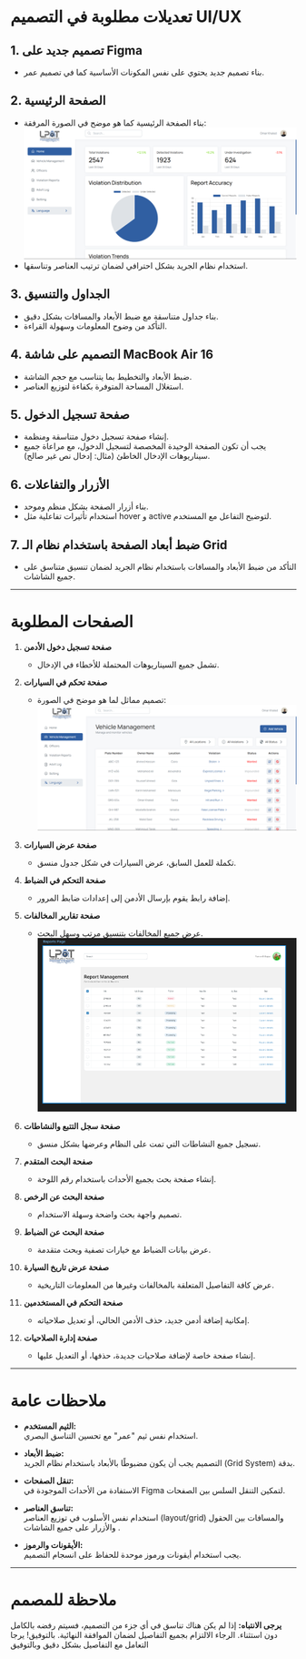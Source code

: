 # تعديلات مطلوبة في التصميم UI/UX

## 1. تصميم جديد على Figma
- بناء تصميم جديد يحتوي على نفس المكونات الأساسية كما في تصميم عمر.

## 2. الصفحة الرئيسية
- بناء الصفحة الرئيسية كما هو موضح في الصورة المرفقة:  
  ![HomePage](./HomePage.webp)
- استخدام نظام الجريد بشكل احترافي لضمان ترتيب العناصر وتناسقها.

## 3. الجداول والتنسيق
- بناء جداول متناسقة مع ضبط الأبعاد والمسافات بشكل دقيق.
- التأكد من وضوح المعلومات وسهولة القراءة.

## 4. التصميم على شاشة MacBook Air 16
- ضبط الأبعاد والتخطيط بما يتناسب مع حجم الشاشة.
- استغلال المساحة المتوفرة بكفاءة لتوزيع العناصر.

## 5. صفحة تسجيل الدخول
- إنشاء صفحة تسجيل دخول متناسقة ومنظمة.
- يجب أن تكون الصفحة الوحيدة المخصصة لتسجيل الدخول، مع مراعاة جميع سيناريوهات الإدخال الخاطئ (مثال: إدخال نص غير صالح).

## 6. الأزرار والتفاعلات
- بناء أزرار الصفحة بشكل منظم وموحد.
- استخدام تأثيرات تفاعلية مثل hover و active لتوضيح التفاعل مع المستخدم.

## 7. ضبط أبعاد الصفحة باستخدام نظام الـ Grid
- التأكد من ضبط الأبعاد والمسافات باستخدام نظام الجريد لضمان تنسيق متناسق على جميع الشاشات.

---

# الصفحات المطلوبة

1. **صفحة تسجيل دخول الأدمن**
   - تشمل جميع السيناريوهات المحتملة للأخطاء في الإدخال.

2. **صفحة تحكم في السيارات**
   - تصميم مماثل لما هو موضح في الصورة:  
     ![veh](./veh.webp)

3. **صفحة عرض السيارات**
   - تكملة للعمل السابق، عرض السيارات في شكل جدول منسق.

4. **صفحة التحكم في الضباط**
   - إضافة رابط يقوم بإرسال الأدمن إلى إعدادات ضابط المرور.

5. **صفحة تقارير المخالفات**
   - عرض جميع المخالفات بتنسيق مرتب وسهل البحث.
    !['report'](./report.png)
6. **صفحة سجل التتبع والنشاطات**
   - تسجيل جميع النشاطات التي تمت على النظام وعرضها بشكل منسق.

7. **صفحة البحث المتقدم**
   - إنشاء صفحة بحث بجميع الأحداث باستخدام رقم اللوحة.

8. **صفحة البحث عن الرخص**
   - تصميم واجهة بحث واضحة وسهلة الاستخدام.

9. **صفحة البحث عن الضباط**
   - عرض بيانات الضباط مع خيارات تصفية وبحث متقدمة.

10. **صفحة عرض تاريخ السيارة**
    - عرض كافة التفاصيل المتعلقة بالمخالفات وغيرها من المعلومات التاريخية.

11. **صفحة التحكم في المستخدمين**
    - إمكانية إضافة أدمن جديد، حذف الأدمن الحالي، أو تعديل صلاحياته.

12. **صفحة إدارة الصلاحيات**
    - إنشاء صفحة خاصة لإضافة صلاحيات جديدة، حذفها، أو التعديل عليها.

---

# ملاحظات عامة

- **الثيم المستخدم:**  
  استخدام نفس ثيم "عمر" مع تحسين التناسق البصري.

- **ضبط الأبعاد:**  
  التصميم يجب أن يكون مضبوطًا بالأبعاد باستخدام نظام الجريد (Grid System) بدقة.

- **تنقل الصفحات:**  
  الاستفادة من الأحداث الموجودة في Figma لتمكين التنقل السلس بين الصفحات.

- **تناسق العناصر:**  
  استخدام نفس الأسلوب في توزيع العناصر (layout/grid) والمسافات بين الحقول والأزرار على جميع الشاشات .

- **الأيقونات والرموز:**  
  يجب استخدام أيقونات ورموز موحدة للحفاظ على انسجام التصميم.

---

# ملاحظة للمصمم

**يرجى الانتباه:** إذا لم يكن هناك تناسق في أي جزء من التصميم، فسيتم رفضه بالكامل دون استثناء. الرجاء الالتزام بجميع التفاصيل لضمان الموافقة النهائية. بالتوفيق!
يرجا التعامل مع التفاصيل بشكل دقيق وبالتوفيق




